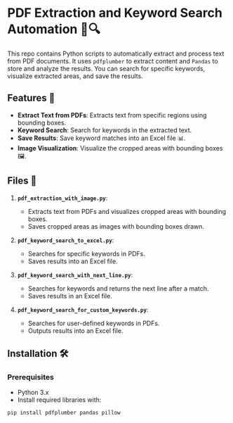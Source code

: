 # PDF Extraction and Keyword Search Automation 📄🔍

This repo contains Python scripts to automatically extract and process text from PDF documents. It uses `pdfplumber` to extract content and `Pandas` to store and analyze the results. You can search for specific keywords, visualize extracted areas, and save the results.

## Features 🌟

- **Extract Text from PDFs**: Extracts text from specific regions using bounding boxes.
- **Keyword Search**: Search for keywords in the extracted text.
- **Save Results**: Save keyword matches into an Excel file 📊.
- **Image Visualization**: Visualize the cropped areas with bounding boxes 🖼️.

## Files 📂

1. **`pdf_extraction_with_image.py`**:
   - Extracts text from PDFs and visualizes cropped areas with bounding boxes.
   - Saves cropped areas as images with bounding boxes drawn.

2. **`pdf_keyword_search_to_excel.py`**:
   - Searches for specific keywords in PDFs.
   - Saves results into an Excel file.

3. **`pdf_keyword_search_with_next_line.py`**:
   - Searches for keywords and returns the next line after a match.
   - Saves results in an Excel file.

4. **`pdf_keyword_search_for_custom_keywords.py`**:
   - Searches for user-defined keywords in PDFs.
   - Outputs results into an Excel file.

## Installation 🛠️

### Prerequisites

- Python 3.x
- Install required libraries with:

```bash
pip install pdfplumber pandas pillow
